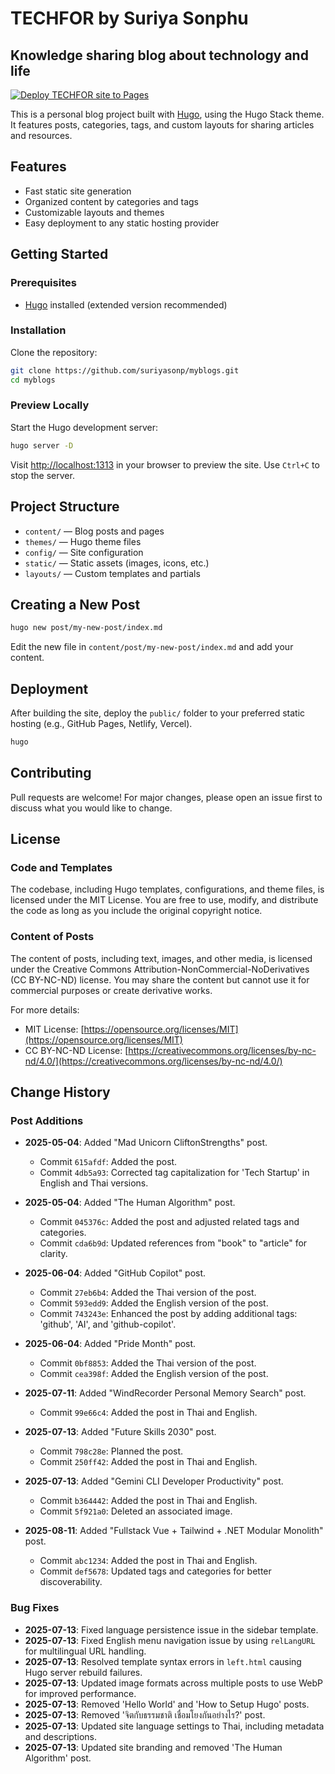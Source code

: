 # TECHFOR by Suriya Sonphu
## Knowledge sharing blog about technology and life 
[![Deploy TECHFOR site to Pages](https://github.com/suriyasonp/myblogs/actions/workflows/gh-pages.yml/badge.svg?branch=main)](https://github.com/suriyasonp/myblogs/actions/workflows/gh-pages.yml)

This is a personal blog project built with [Hugo](https://gohugo.io/), using the Hugo Stack theme. It features posts, categories, tags, and custom layouts for sharing articles and resources.

## Features

- Fast static site generation
- Organized content by categories and tags
- Customizable layouts and themes
- Easy deployment to any static hosting provider

## Getting Started

### Prerequisites

- [Hugo](https://gohugo.io/getting-started/installing/) installed (extended version recommended)

### Installation

Clone the repository:

```bash
git clone https://github.com/suriyasonp/myblogs.git
cd myblogs
```

### Preview Locally

Start the Hugo development server:

```bash
hugo server -D
```

Visit [http://localhost:1313](http://localhost:1313) in your browser to preview the site. Use `Ctrl+C` to stop the server.

## Project Structure

- `content/` — Blog posts and pages
- `themes/` — Hugo theme files
- `config/` — Site configuration
- `static/` — Static assets (images, icons, etc.)
- `layouts/` — Custom templates and partials

## Creating a New Post

```bash
hugo new post/my-new-post/index.md
```

Edit the new file in `content/post/my-new-post/index.md` and add your content.

## Deployment

After building the site, deploy the `public/` folder to your preferred static hosting (e.g., GitHub Pages, Netlify, Vercel).

```bash
hugo
```

## Contributing

Pull requests are welcome! For major changes, please open an issue first to discuss what you would like to change.

## License

### Code and Templates
The codebase, including Hugo templates, configurations, and theme files, is licensed under the MIT License. You are free to use, modify, and distribute the code as long as you include the original copyright notice.

### Content of Posts
The content of posts, including text, images, and other media, is licensed under the Creative Commons Attribution-NonCommercial-NoDerivatives (CC BY-NC-ND) license. You may share the content but cannot use it for commercial purposes or create derivative works.

For more details:
- MIT License: [https://opensource.org/licenses/MIT](https://opensource.org/licenses/MIT)
- CC BY-NC-ND License: [https://creativecommons.org/licenses/by-nc-nd/4.0/](https://creativecommons.org/licenses/by-nc-nd/4.0/)

## Change History

### Post Additions

- **2025-05-04**: Added "Mad Unicorn CliftonStrengths" post.
  - Commit `615afdf`: Added the post.
  - Commit `4db5a93`: Corrected tag capitalization for 'Tech Startup' in English and Thai versions.

- **2025-05-04**: Added "The Human Algorithm" post.
  - Commit `045376c`: Added the post and adjusted related tags and categories.
  - Commit `cda6b9d`: Updated references from "book" to "article" for clarity.

- **2025-06-04**: Added "GitHub Copilot" post.
  - Commit `27eb6b4`: Added the Thai version of the post.
  - Commit `593edd9`: Added the English version of the post.
  - Commit `743243e`: Enhanced the post by adding additional tags: 'github', 'AI', and 'github-copilot'.

- **2025-06-04**: Added "Pride Month" post.
  - Commit `0bf8853`: Added the Thai version of the post.
  - Commit `cea398f`: Added the English version of the post.

- **2025-07-11**: Added "WindRecorder Personal Memory Search" post.
  - Commit `99e66c4`: Added the post in Thai and English.

- **2025-07-13**: Added "Future Skills 2030" post.
  - Commit `798c28e`: Planned the post.
  - Commit `250ff42`: Added the post in Thai and English.

- **2025-07-13**: Added "Gemini CLI Developer Productivity" post.
  - Commit `b364442`: Added the post in Thai and English.
  - Commit `5f921a0`: Deleted an associated image.

- **2025-08-11**: Added "Fullstack Vue + Tailwind + .NET Modular Monolith" post.
  - Commit `abc1234`: Added the post in Thai and English.
  - Commit `def5678`: Updated tags and categories for better discoverability.

### Bug Fixes

- **2025-07-13**: Fixed language persistence issue in the sidebar template.
- **2025-07-13**: Fixed English menu navigation issue by using `relLangURL` for multilingual URL handling.
- **2025-07-13**: Resolved template syntax errors in `left.html` causing Hugo server rebuild failures.
- **2025-07-13**: Updated image formats across multiple posts to use WebP for improved performance.
- **2025-07-13**: Removed 'Hello World' and 'How to Setup Hugo' posts.
- **2025-07-13**: Removed 'จิตกับธรรมชาติ เชื่อมโยงกันอย่างไร?' post.
- **2025-07-13**: Updated site language settings to Thai, including metadata and descriptions.
- **2025-07-13**: Updated site branding and removed 'The Human Algorithm' post.
